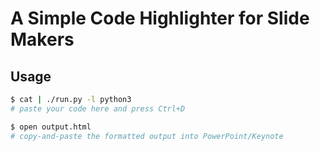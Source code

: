 # A Simple Code Highlighter for Slide Makers

## Usage
```sh
$ cat | ./run.py -l python3
# paste your code here and press Ctrl+D

$ open output.html
# copy-and-paste the formatted output into PowerPoint/Keynote
```


